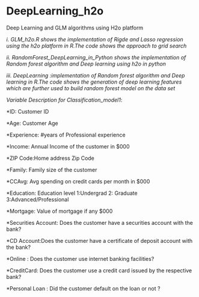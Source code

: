# DeepLearning_h2o
Deep Learning and GLM algorithms using H2o platform

*i. GLM_h2o.R shows the implementation of Rigde and Lasso regression using the h2o platform in R.The code shows the approach to grid search*

*ii. RandomForest_DeepLearning_in_Python shows the implementation of Random forest algorithm and Deep learning using h2o in python*

*iii. DeepLearning :implementation of Random forest algorithm and Deep learning in R.The code shows the generation of deep learning features which are further used to build random forest model on the data set*

*Variable Description for Classification_model1*:

*ID: Customer ID

*Age: Customer Age

*Experience: #years of Professional experience

*Income: Annual Income of the customer in $000

*ZIP Code:Home address Zip Code

*Family: Family size of the customer 

*CCAvg: Avg spending on credit cards per month in $000

*Education: Education level 1:Undergrad 2: Graduate 3:Advanced/Professional 

*Mortgage: Value of mortgage if any $000

*Securities Account: Does the customer have a securities account with the bank?

*CD Account:Does the customer have a certificate of deposit account with the bank?

*Online : Does the customer use internet banking facilities?

*CreditCard: Does the customer use a credit card issued by the respective bank?

*Personal Loan : Did the customer default on the loan or not ?



